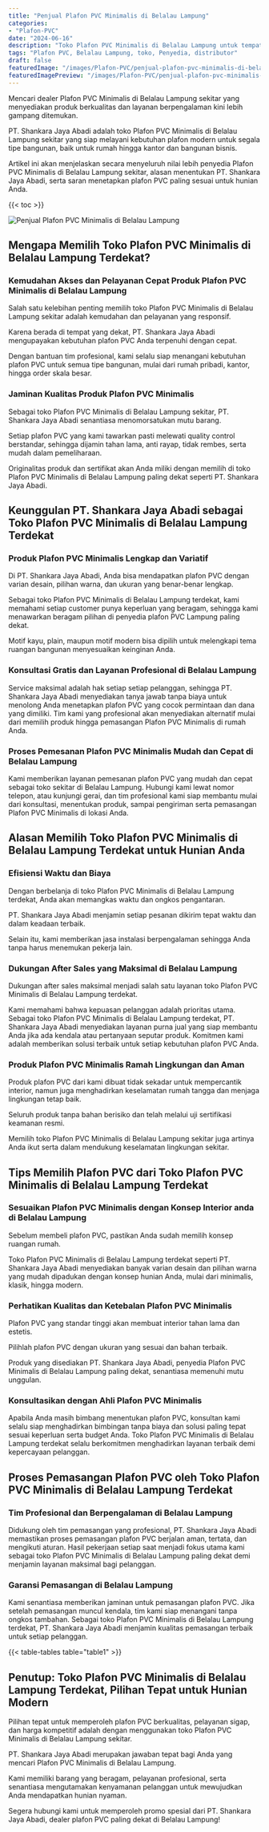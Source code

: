 ```yaml
---
title: "Penjual Plafon PVC Minimalis di Belalau Lampung"
categories:
- "Plafon-PVC"
date: "2024-06-16"
description: "Toko Plafon PVC Minimalis di Belalau Lampung untuk tempat tinggal, perkantoran, serta toko. Material berkualitas, pilihan motif, warna modern, beserta jasa penempatan ditangani oleh tenaga ahli berpengalaman dan garansi resmi!|Servis penjualan Plafon PVC Minimalis di Belalau Lampung bagi kebutuhan rumah, kantor, maupun ritel, dengan material terbaik dan instalasi oleh teknisi profesional dan jaminan resmi.|Pilihan Plafon PVC Minimalis di Belalau Lampung yang andal untuk tempat tinggal, office, dan ritel, bersama material berkualitas dan pemasangan ditangani oleh tim ahli dan kepastian resmi.|Penjualan Plafon PVC Minimalis di Belalau Lampung bagi rumah, kantor, serta toko, beserta produk unggulan dan pemasangan ditangani oleh tim berpengalaman, dilengkapi beserta kepastian resmi.}"
tags: "Plafon PVC, Belalau Lampung, toko, Penyedia, distributor"
draft: false
featuredImage: "/images/Plafon-PVC/penjual-plafon-pvc-minimalis-di-belalau-lampung.png"
featuredImagePreview: "/images/Plafon-PVC/penjual-plafon-pvc-minimalis-di-belalau-lampung.png"
---
```


Mencari dealer Plafon PVC Minimalis di Belalau Lampung sekitar yang menyediakan produk berkualitas dan layanan berpengalaman kini lebih gampang ditemukan.

PT. Shankara Jaya Abadi adalah toko Plafon PVC Minimalis di Belalau Lampung sekitar yang siap melayani kebutuhan plafon modern untuk segala tipe bangunan, baik untuk rumah hingga kantor dan bangunan bisnis.

Artikel ini akan menjelaskan secara menyeluruh nilai lebih penyedia Plafon PVC Minimalis di Belalau Lampung sekitar, alasan menentukan PT. Shankara Jaya Abadi, serta saran menetapkan plafon PVC paling sesuai untuk hunian Anda.

{{< toc >}}

![Penjual Plafon PVC Minimalis di Belalau Lampung](/images/Plafon-PVC/Penjual-Plafon-PVC-Minimalis-di-Belalau-Lampung.png)

## Mengapa Memilih Toko Plafon PVC Minimalis di Belalau Lampung Terdekat?

### Kemudahan Akses dan Pelayanan Cepat Produk Plafon PVC Minimalis di Belalau Lampung

Salah satu kelebihan penting memilih toko Plafon PVC Minimalis di Belalau Lampung sekitar adalah kemudahan dan pelayanan yang responsif.

Karena berada di tempat yang dekat, PT. Shankara Jaya Abadi mengupayakan kebutuhan plafon PVC Anda terpenuhi dengan cepat.

Dengan bantuan tim profesional, kami selalu siap menangani kebutuhan plafon PVC untuk semua tipe bangunan, mulai dari rumah pribadi, kantor, hingga order skala besar.

### Jaminan Kualitas Produk Plafon PVC Minimalis

Sebagai toko Plafon PVC Minimalis di Belalau Lampung sekitar, PT. Shankara Jaya Abadi senantiasa menomorsatukan mutu barang.

Setiap plafon PVC yang kami tawarkan pasti melewati quality control berstandar, sehingga dijamin tahan lama, anti rayap, tidak rembes, serta mudah dalam pemeliharaan.

Originalitas produk dan sertifikat akan Anda miliki dengan memilih di toko Plafon PVC Minimalis di Belalau Lampung paling dekat seperti PT. Shankara Jaya Abadi.

## Keunggulan PT. Shankara Jaya Abadi sebagai Toko Plafon PVC Minimalis di Belalau Lampung Terdekat

### Produk Plafon PVC Minimalis Lengkap dan Variatif

Di PT. Shankara Jaya Abadi, Anda bisa mendapatkan plafon PVC dengan varian desain, pilihan warna, dan ukuran yang benar-benar lengkap.

Sebagai toko Plafon PVC Minimalis di Belalau Lampung terdekat, kami memahami setiap customer punya keperluan yang beragam, sehingga kami menawarkan beragam pilihan di penyedia plafon PVC Lampung paling dekat.

Motif kayu, plain, maupun motif modern bisa dipilih untuk melengkapi tema ruangan bangunan menyesuaikan keinginan Anda.

### Konsultasi Gratis dan Layanan Profesional di Belalau Lampung

Service maksimal adalah hak setiap setiap pelanggan, sehingga PT. Shankara Jaya Abadi menyediakan tanya jawab tanpa biaya untuk menolong Anda menetapkan plafon PVC yang cocok permintaan dan dana yang dimiliki. Tim kami yang profesional akan menyediakan alternatif mulai dari memilih produk hingga pemasangan Plafon PVC Minimalis di rumah Anda.

### Proses Pemesanan Plafon PVC Minimalis Mudah dan Cepat di Belalau Lampung

Kami memberikan layanan pemesanan plafon PVC yang mudah dan cepat sebagai toko sekitar di Belalau Lampung. Hubungi kami lewat nomor telepon, atau kunjungi gerai, dan tim profesional kami siap membantu mulai dari konsultasi, menentukan produk, sampai pengiriman serta pemasangan Plafon PVC Minimalis di lokasi Anda.

## Alasan Memilih Toko Plafon PVC Minimalis di Belalau Lampung Terdekat untuk Hunian Anda

### Efisiensi Waktu dan Biaya

Dengan berbelanja di toko Plafon PVC Minimalis di Belalau Lampung terdekat, Anda akan memangkas waktu dan ongkos pengantaran.

PT. Shankara Jaya Abadi menjamin setiap pesanan dikirim tepat waktu dan dalam keadaan terbaik.

Selain itu, kami memberikan jasa instalasi berpengalaman sehingga Anda tanpa harus menemukan pekerja lain.

### Dukungan After Sales yang Maksimal di Belalau Lampung

Dukungan after sales maksimal menjadi salah satu layanan toko Plafon PVC Minimalis di Belalau Lampung terdekat.

Kami memahami bahwa kepuasan pelanggan adalah prioritas utama. Sebagai toko Plafon PVC Minimalis di Belalau Lampung terdekat, PT. Shankara Jaya Abadi menyediakan layanan purna jual yang siap membantu Anda jika ada kendala atau pertanyaan seputar produk. Komitmen kami adalah memberikan solusi terbaik untuk setiap kebutuhan plafon PVC Anda.

### Produk Plafon PVC Minimalis Ramah Lingkungan dan Aman

Produk plafon PVC dari kami dibuat tidak sekadar untuk mempercantik interior, namun juga menghadirkan keselamatan rumah tangga dan menjaga lingkungan tetap baik.

Seluruh produk tanpa bahan berisiko dan telah melalui uji sertifikasi keamanan resmi.

Memilih toko Plafon PVC Minimalis di Belalau Lampung sekitar juga artinya Anda ikut serta dalam mendukung keselamatan lingkungan sekitar.

## Tips Memilih Plafon PVC dari Toko Plafon PVC Minimalis di Belalau Lampung Terdekat

### Sesuaikan Plafon PVC Minimalis dengan Konsep Interior anda di Belalau Lampung

Sebelum membeli plafon PVC, pastikan Anda sudah memilih konsep ruangan rumah.

Toko Plafon PVC Minimalis di Belalau Lampung terdekat seperti PT. Shankara Jaya Abadi menyediakan banyak varian desain dan pilihan warna yang mudah dipadukan dengan konsep hunian Anda, mulai dari minimalis, klasik, hingga modern.

### Perhatikan Kualitas dan Ketebalan Plafon PVC Minimalis

Plafon PVC yang standar tinggi akan membuat interior tahan lama dan estetis.

Pilihlah plafon PVC dengan ukuran yang sesuai dan bahan terbaik.

Produk yang disediakan PT. Shankara Jaya Abadi, penyedia Plafon PVC Minimalis di Belalau Lampung paling dekat, senantiasa memenuhi mutu unggulan.

### Konsultasikan dengan Ahli Plafon PVC Minimalis

Apabila Anda masih bimbang menentukan plafon PVC, konsultan kami selalu siap menghadirkan bimbingan tanpa biaya dan solusi paling tepat sesuai keperluan serta budget Anda. Toko Plafon PVC Minimalis di Belalau Lampung terdekat selalu berkomitmen menghadirkan layanan terbaik demi kepercayaan pelanggan.

## Proses Pemasangan Plafon PVC oleh Toko Plafon PVC Minimalis di Belalau Lampung Terdekat

### Tim Profesional dan Berpengalaman di Belalau Lampung

Didukung oleh tim pemasangan yang profesional, PT. Shankara Jaya Abadi memastikan proses pemasangan plafon PVC berjalan aman, tertata, dan mengikuti aturan. Hasil pekerjaan setiap saat menjadi fokus utama kami sebagai toko Plafon PVC Minimalis di Belalau Lampung paling dekat demi menjamin layanan maksimal bagi pelanggan.

### Garansi Pemasangan di Belalau Lampung

Kami senantiasa memberikan jaminan untuk pemasangan plafon PVC. Jika setelah pemasangan muncul kendala, tim kami siap menangani tanpa ongkos tambahan. Sebagai toko Plafon PVC Minimalis di Belalau Lampung terdekat, PT. Shankara Jaya Abadi menjamin kualitas pemasangan terbaik untuk setiap pelanggan.

{{< table-tables table="table1" >}}

## Penutup: Toko Plafon PVC Minimalis di Belalau Lampung Terdekat, Pilihan Tepat untuk Hunian Modern

Pilihan tepat untuk memperoleh plafon PVC berkualitas, pelayanan sigap, dan harga kompetitif adalah dengan menggunakan toko Plafon PVC Minimalis di Belalau Lampung sekitar.

PT. Shankara Jaya Abadi merupakan jawaban tepat bagi Anda yang mencari Plafon PVC Minimalis di Belalau Lampung.

Kami memiliki barang yang beragam, pelayanan profesional, serta senantiasa mengutamakan kenyamanan pelanggan untuk mewujudkan Anda mendapatkan hunian nyaman.

Segera hubungi kami untuk memperoleh promo spesial dari PT. Shankara Jaya Abadi, dealer plafon PVC paling dekat di Belalau Lampung!
